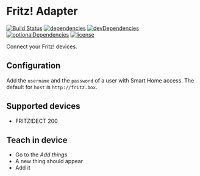 # Fritz! Adapter

[![Build Status](https://travis-ci.org/tim-hellhake/fritz-adapter.svg?branch=master)](https://travis-ci.org/tim-hellhake/fritz-adapter)
[![dependencies](https://david-dm.org/tim-hellhake/fritz-adapter.svg)](https://david-dm.org/tim-hellhake/fritz-adapter)
[![devDependencies](https://david-dm.org/tim-hellhake/fritz-adapter/dev-status.svg)](https://david-dm.org/tim-hellhake/fritz-adapter?type=dev)
[![optionalDependencies](https://david-dm.org/tim-hellhake/fritz-adapter/optional-status.svg)](https://david-dm.org/tim-hellhake/fritz-adapter?type=optional)
[![license](https://img.shields.io/badge/license-MPL--2.0-blue.svg)](LICENSE)

Connect your Fritz! devices.

## Configuration
Add the `username` and the `password` of a user with Smart Home access.
The default for `host` is `http://fritz.box`.

## Supported devices
- FRITZ!DECT 200

## Teach in device
- Go to the _Add things_
- A new thing should appear
- Add it
